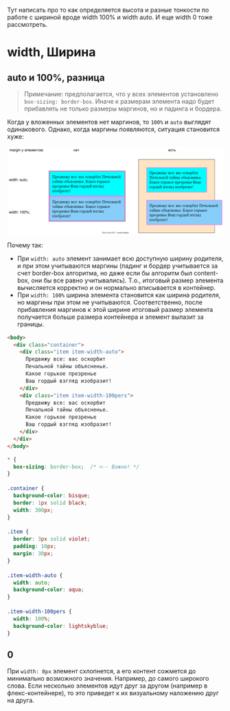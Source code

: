 Тут написать про то как определяется высота и разные тонкости по работе с шириной вроде width 100% и width auto. И еще width 0 тоже рассмотреть.

# width, Ширина

## auto и 100%, разница

> Примечание: предполагается, что у всех элементов установлено `box-sizing: border-box`. Иначе к размерам элемента надо будет прибавлять не только размеры маргинов, но и падинга и бордера.

Когда у вложенных элементов нет маргинов, то `100%` и `auto` выглядят одинакового. Однако, когда маргины появляются, ситуация становится хуже:

<img src="img/width-100pers-vs-auto.drawio.svg" alt="width-100pers-vs-auto.drawio" style="zoom:80%;" />

Почему так:

* При `width: auto` элемент занимает всю доступную ширину родителя, и при этом учитываются маргины (падинг и бордер учитывается за счет border-box алгоритма, но даже если бы алгоритм был content-box, они бы все равно учитывались). Т.о., итоговый размер элемента вычисляется корректно и он нормально вписывается в контейнер.
* При `width: 100%` ширина элемента становится как ширина родителя, но маргины при этом не учитываются. Соответственно, после прибавления маргинов к этой ширине итоговый размер элемента получается больше размера контейнера и элемент вылазит за границы.

```html
<body>
  <div class="container">
    <div class="item item-width-auto">
      Предвижу все: вас оскорбит
      Печальной тайны объясненье.
      Какое горькое презренье
      Ваш гордый взгляд изобразит!
    </div>
    <div class="item item-width-100pers">
      Предвижу все: вас оскорбит
      Печальной тайны объясненье.
      Какое горькое презренье
      Ваш гордый взгляд изобразит!
    </div>
  </div>
</body>
```

```css
* {
  box-sizing: border-box;  /* <-- Важно! */
}

.container {
  background-color: bisque;
  border: 1px solid black;
  width: 300px;
}

.item {
  border: 3px solid violet;
  padding: 10px;
  margin: 30px;
}

.item-width-auto {
  width: auto;
  background-color: aqua;
}

.item-width-100pers {
  width: 100%;
  background-color: lightskyblue;
}
```

## 0

При `width: 0px` элемент схлопнется, а его контент сожмется до минимально возможного значения. Например, до самого широкого слова. Если несколько элементов идут друг за другом (например в флекс-контейнере), то это приведет к их визуальному наложению друг на друга.